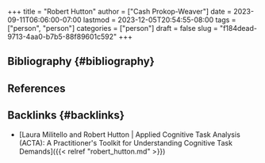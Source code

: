 +++
title = "Robert Hutton"
author = ["Cash Prokop-Weaver"]
date = 2023-09-11T06:06:00-07:00
lastmod = 2023-12-05T20:54:55-08:00
tags = ["person", "person"]
categories = ["person"]
draft = false
slug = "f184dead-9713-4aa0-b7b5-88f89601c592"
+++

## Bibliography {#bibliography}

## References

<style>.csl-entry{text-indent: -1.5em; margin-left: 1.5em;}</style><div class="csl-bib-body">
</div>


## Backlinks {#backlinks}

-   [Laura Militello and Robert Hutton | Applied Cognitive Task Analysis (ACTA): A Practitioner's Toolkit for Understanding Cognitive Task Demands]({{< relref "robert_hutton.md" >}})
